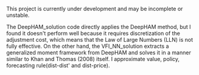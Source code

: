 This project is currently under development and may be incomplete or unstable.


The DeepHAM_solution code directly applies the DeepHAM method, but I found it doesn't perform well because it requires discretization of the adjustment cost, which means that the Law of Large Numbers (LLN) is not fully effective. 
On the other hand, the VFI_NN_solution extracts a generalized moment framework from DeepHAM and solves it in a manner similar to Khan and Thomas (2008) itself. I approximate value, policy, forecasting rule(dist-dist' and dist-price).
